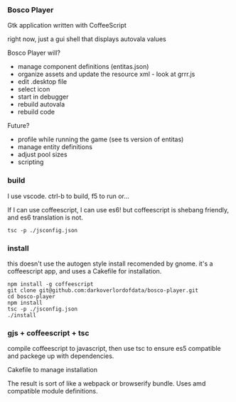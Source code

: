 ### Bosco Player ###

Gtk application written with CoffeeScript

right now, just a gui shell that displays autovala values


Bosco Player will? 
* manage component definitions (entitas.json)
* organize assets and update the resource xml - look at grrr.js
* edit .desktop file
* select icon
* start in debugger
* rebuild autovala
* rebuild code


Future?
* profile while running the game (see ts version of entitas)
* manage entity definitions
* adjust pool sizes
* scripting

### build

I use vscode. ctrl-b to build, f5 to run
or...

If I can use coffeescript, I can use es6!
but coffeescript is shebang friendly, and es6 translation is not.

```
tsc -p ./jsconfig.json
```

### install

this doesn't use the autogen style install recomended by gnome.
it's a coffeescript app, and uses a Cakefile for installation.

```
npm install -g coffeescript
git clone git@github.com:darkoverlordofdata/bosco-player.git
cd bosco-player
npm install
tsc -p ./jsconfig.json
./install
```

### gjs + coffeescript + tsc

compile coffeescript to javascript, then
use tsc to ensure es5 compatible and packege up with dependencies.

Cakefile to manage installation

The result is sort of like a webpack or browserify bundle.
Uses amd compatible module definitions.

